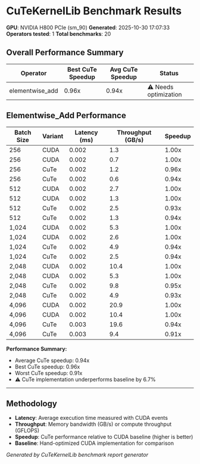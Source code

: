 # CuTeKernelLib Benchmark Results

**GPU**: NVIDIA H800 PCIe (sm_90)
**Generated**: 2025-10-30 17:07:33
**Operators tested**: 1
**Total benchmarks**: 20

## Overall Performance Summary

| Operator | Best CuTe Speedup | Avg CuTe Speedup | Status |
|----------|-------------------|------------------|--------|
| elementwise_add | 0.96x | 0.94x | ⚠️ Needs optimization |

## Elementwise_Add Performance

| Batch Size | Variant | Latency (ms) | Throughput (GB/s) | Speedup |
|------------|---------|--------------|---------------------|----------|
| 256 | CUDA | 0.002 | 1.3 | 1.00x |
| 256 | CUDA | 0.002 | 0.7 | 1.00x |
| 256 | CuTe | 0.002 | 1.2 | 0.96x |
| 256 | CuTe | 0.002 | 0.6 | 0.94x |
| 512 | CUDA | 0.002 | 2.7 | 1.00x |
| 512 | CUDA | 0.002 | 1.3 | 1.00x |
| 512 | CuTe | 0.002 | 2.5 | 0.93x |
| 512 | CuTe | 0.002 | 1.3 | 0.94x |
| 1,024 | CUDA | 0.002 | 5.3 | 1.00x |
| 1,024 | CUDA | 0.002 | 2.6 | 1.00x |
| 1,024 | CuTe | 0.002 | 4.9 | 0.94x |
| 1,024 | CuTe | 0.002 | 2.5 | 0.94x |
| 2,048 | CUDA | 0.002 | 10.4 | 1.00x |
| 2,048 | CUDA | 0.002 | 5.3 | 1.00x |
| 2,048 | CuTe | 0.002 | 9.8 | 0.95x |
| 2,048 | CuTe | 0.002 | 4.9 | 0.93x |
| 4,096 | CUDA | 0.002 | 20.9 | 1.00x |
| 4,096 | CUDA | 0.002 | 10.4 | 1.00x |
| 4,096 | CuTe | 0.003 | 19.6 | 0.94x |
| 4,096 | CuTe | 0.003 | 9.4 | 0.91x |

**Performance Summary:**
- Average CuTe speedup: 0.94x
- Best CuTe speedup: 0.96x
- Worst CuTe speedup: 0.91x
- ⚠️ CuTe implementation underperforms baseline by 6.7%

---

## Methodology

- **Latency**: Average execution time measured with CUDA events
- **Throughput**: Memory bandwidth (GB/s) or compute throughput (GFLOPS)
- **Speedup**: CuTe performance relative to CUDA baseline (higher is better)
- **Baseline**: Hand-optimized CUDA implementation for comparison

*Generated by CuTeKernelLib benchmark report generator*
